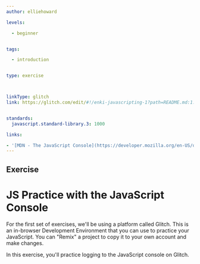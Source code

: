 ```yaml
---
author: elliehoward

levels:

  - beginner


tags:

  - introduction


type: exercise



linkType: glitch
link: https://glitch.com/edit/#!/enki-javascripting-1?path=README.md:1:21


standards:
  javascript.standard-library.3: 1000

links:

- '[MDN - The JavaScript Console](https://developer.mozilla.org/en-US/docs/Learn/Common_questions/What_are_browser_developer_tools#The_JavaScript_console)'
---
```



## Exercise

# JS Practice with the JavaScript Console

For the first set of exercises, we'll be using a platform called Glitch. This is an in-browser Development Environment that you can use to practice your JavaScript. You can "Remix" a project to copy it to your own account and make changes.

In this exercise, you'll practice logging to the JavaScript console on Glitch.
